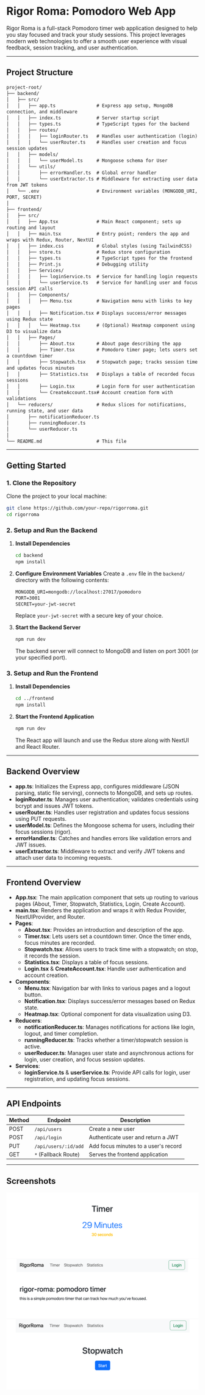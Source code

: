 # Rigor Roma: Pomodoro Web App

Rigor Roma is a full-stack Pomodoro timer web application designed to help you stay focused and track your study sessions. This project leverages modern web technologies to offer a smooth user experience with visual feedback, session tracking, and user authentication.

---

## Project Structure
```
project-root/
├── backend/
│   ├── src/
│   │   ├── app.ts               # Express app setup, MongoDB connection, and middleware
│   │   ├── index.ts             # Server startup script
│   │   ├── types.ts             # TypeScript types for the backend
│   │   ├── routes/
│   │   │   ├── loginRouter.ts   # Handles user authentication (login)
│   │   │   └── userRouter.ts    # Handles user creation and focus session updates
│   │   ├── models/
│   │   │   └── userModel.ts     # Mongoose schema for User
│   │   └── utils/
│   │       ├── errorHandler.ts  # Global error handler
│   │       └── userExtractor.ts # Middleware for extracting user data from JWT tokens
│   └── .env                     # Environment variables (MONGODB_URI, PORT, SECRET)
│
├── frontend/
│   ├── src/
│   │   ├── App.tsx              # Main React component; sets up routing and layout
│   │   ├── main.tsx             # Entry point; renders the app and wraps with Redux, Router, NextUI
│   │   ├── index.css            # Global styles (using TailwindCSS)
│   │   ├── store.ts             # Redux store configuration
│   │   ├── types.ts             # TypeScript types for the frontend
│   │   ├── Print.js             # Debugging utility
│   │   ├── Services/
│   │   │   ├── loginService.ts  # Service for handling login requests
│   │   │   └── userService.ts   # Service for handling user and focus session API calls
│   │   ├── Components/
│   │   │   ├── Menu.tsx         # Navigation menu with links to key pages
│   │   │   ├── Notification.tsx # Displays success/error messages using Redux state
│   │   │   └── Heatmap.tsx      # (Optional) Heatmap component using D3 to visualize data
│   │   ├── Pages/
│   │       ├── About.tsx        # About page describing the app
│   │       ├── Timer.tsx        # Pomodoro timer page; lets users set a countdown timer
│   │       ├── Stopwatch.tsx    # Stopwatch page; tracks session time and updates focus minutes
│   │       ├── Statistics.tsx   # Displays a table of recorded focus sessions
│   │       ├── Login.tsx        # Login form for user authentication
│   │       └── CreateAccount.tsx# Account creation form with validations
│   └── reducers/                # Redux slices for notifications, running state, and user data
│       ├── notificationReducer.ts
│       ├── runningReducer.ts
│       └── userReducer.ts
│
└── README.md                    # This file
```

---

## Getting Started

### 1. Clone the Repository
Clone the project to your local machine:
```bash
git clone https://github.com/your-repo/rigorroma.git
cd rigorroma
```

### 2. Setup and Run the Backend

1. **Install Dependencies**
   ```bash
   cd backend
   npm install
   ```

2. **Configure Environment Variables**
   Create a `.env` file in the `backend/` directory with the following contents:
   ```env
   MONGODB_URI=mongodb://localhost:27017/pomodoro
   PORT=3001
   SECRET=your-jwt-secret
   ```
   Replace `your-jwt-secret` with a secure key of your choice.

3. **Start the Backend Server**
   ```bash
   npm run dev
   ```
   The backend server will connect to MongoDB and listen on port 3001 (or your specified port).

### 3. Setup and Run the Frontend

1. **Install Dependencies**
   ```bash
   cd ../frontend
   npm install
   ```

2. **Start the Frontend Application**
   ```bash
   npm run dev
   ```
   The React app will launch and use the Redux store along with NextUI and React Router.

---

## Backend Overview

- **app.ts**: Initializes the Express app, configures middleware (JSON parsing, static file serving), connects to MongoDB, and sets up routes.
- **loginRouter.ts**: Manages user authentication; validates credentials using bcrypt and issues JWT tokens.
- **userRouter.ts**: Handles user registration and updates focus sessions using PUT requests.
- **userModel.ts**: Defines the Mongoose schema for users, including their focus sessions (rigor).
- **errorHandler.ts**: Catches and handles errors like validation errors and JWT issues.
- **userExtractor.ts**: Middleware to extract and verify JWT tokens and attach user data to incoming requests.

---

## Frontend Overview

- **App.tsx**: The main application component that sets up routing to various pages (About, Timer, Stopwatch, Statistics, Login, Create Account).
- **main.tsx**: Renders the application and wraps it with Redux Provider, NextUIProvider, and Router.
- **Pages**:
  - **About.tsx**: Provides an introduction and description of the app.
  - **Timer.tsx**: Lets users set a countdown timer. Once the timer ends, focus minutes are recorded.
  - **Stopwatch.tsx**: Allows users to track time with a stopwatch; on stop, it records the session.
  - **Statistics.tsx**: Displays a table of focus sessions.
  - **Login.tsx** & **CreateAccount.tsx**: Handle user authentication and account creation.
- **Components**:
  - **Menu.tsx**: Navigation bar with links to various pages and a logout button.
  - **Notification.tsx**: Displays success/error messages based on Redux state.
  - **Heatmap.tsx**: Optional component for data visualization using D3.
- **Reducers**:
  - **notificationReducer.ts**: Manages notifications for actions like login, logout, and timer completion.
  - **runningReducer.ts**: Tracks whether a timer/stopwatch session is active.
  - **userReducer.ts**: Manages user state and asynchronous actions for login, user creation, and focus session updates.
- **Services**:
  - **loginService.ts** & **userService.ts**: Provide API calls for login, user registration, and updating focus sessions.

---

## API Endpoints

| Method | Endpoint               | Description                           |
|--------|------------------------|---------------------------------------|
| POST   | `/api/users`           | Create a new user                     |
| POST   | `/api/login`           | Authenticate user and return a JWT    |
| PUT    | `/api/users/:id/add`   | Add focus minutes to a user's record  |
| GET    | `*` (Fallback Route)   | Serves the frontend application       |

---
## Screenshots

![countdown](./screenshots/countdown.png)
![homepage](./screenshots/home.png)
![stopwatch](./screenshots/stopwatch.png)
